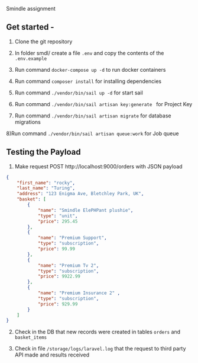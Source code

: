 Smindle assignment

## Get started -

1) Clone the git repository

2) In folder smdl/ create a file ``.env`` and copy the contents of the ``.env.example``

3) Run command ``docker-compose up -d`` to run docker containers

4) Run command ``composer install`` for installing dependencies

5) Run command ``./vendor/bin/sail up -d`` for start sail

6) Run command ``./vendor/bin/sail artisan key:generate `` for Project Key

7) Run command ``./vendor/bin/sail artisan migrate`` for database migrations 

8)Run command ``./vendor/bin/sail artisan queue:work`` for Job queue


## Testing the Payload

1) Make request POST http://localhost:9000/orders with JSON payload

```json
{
    "first_name": "rocky",
    "last_name": "Turing",
    "address": "123 Enigma Ave, Bletchley Park, UK",
    "basket": [
        {
            "name": "Smindle ElePHPant plushie",
            "type": "unit",
            "price": 295.45
        },
        {
            "name": "Premium Support",
            "type": "subscription",
            "price": 99.99
        },
        {
            "name": "Premium Tv 2",
            "type": "subscription",
            "price": 9922.99
        },
        {
            "name": "Premium Insurance 2" ,
            "type": "subscription",
            "price": 929.99
        }
    ]
}
```

2) Check in the DB that new records were created in tables ``orders`` and ``basket_items``

3) Check in file ``/storage/logs/laravel.log`` that the request to third party  API made and results received

